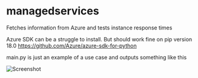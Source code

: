 # managedservices

Fetches information from Azure and tests instance response times

Azure SDK can be a struggle to install. But should work fine on pip version 18.0 https://github.com/Azure/azure-sdk-for-python

main.py is just an example of a use case and outputs something like this

![Screenshot](https://i.imgur.com/m313oYA.png)
